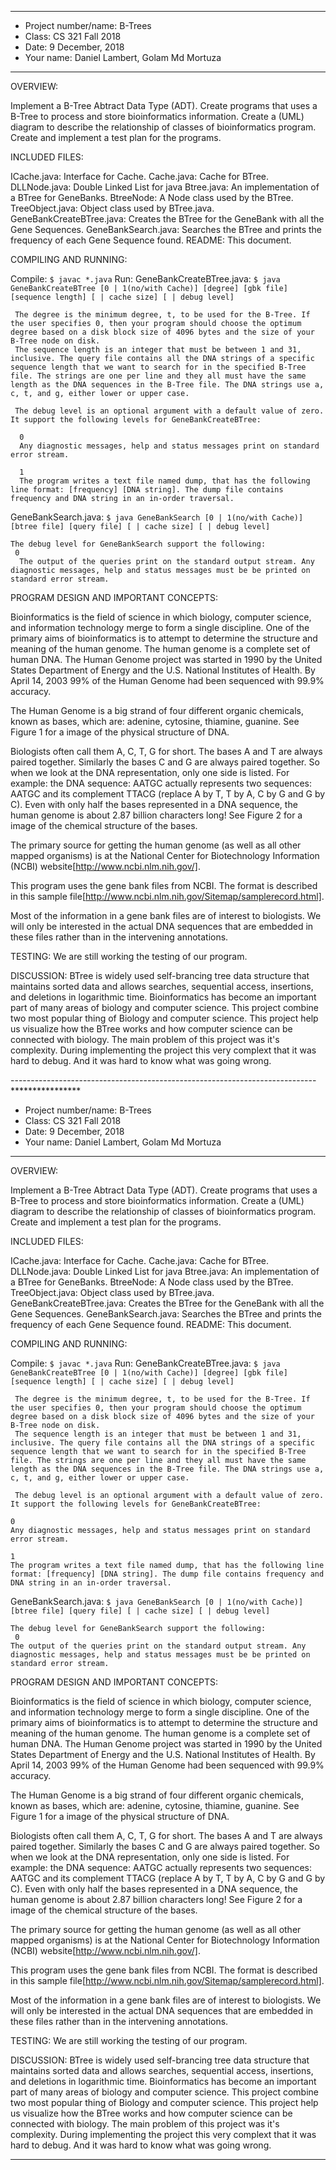 ****************
* Project number/name: B-Trees
* Class: CS 321 Fall 2018
* Date: 9 December, 2018 
* Your name: Daniel Lambert, Golam Md Mortuza
**************** 

OVERVIEW:

 Implement a B-Tree Abtract Data Type (ADT).
 Create programs that uses a B-Tree to process and store bioinformatics information.
 Create a (UML) diagram to describe the relationship of classes of bioinformatics program.
 Create and implement a test plan for the programs.


INCLUDED FILES:
 
 ICache.java: Interface for Cache.
 Cache.java: Cache for BTree.
 DLLNode.java: Double Linked List for java
 Btree.java: An implementation of a BTree for GeneBanks.
 BtreeNode: A Node class used by the BTree.
 TreeObject.java: Object class used by BTree.java.
 GeneBankCreateBTree.java: Creates the BTree for the GeneBank with all the Gene Sequences.
 GeneBankSearch.java: Searches the BTree and prints the frequency of each Gene Sequence found.
 README: This document.


COMPILING AND RUNNING:

 Compile:
  ```$ javac *.java```
 Run:
 GeneBankCreateBTree.java:
  ```$ java GeneBankCreateBTree [0 | 1(no/with Cache)] [degree] [gbk file] [sequence length] [ | cache size] [ | debug level]```
  ```
   The degree is the minimum degree, t, to be used for the B-Tree. If the user specifies 0, then your program should choose the optimum degree based on a disk block size of 4096 bytes and the size of your B-Tree node on disk.
   The sequence length is an integer that must be between 1 and 31, inclusive. The query file contains all the DNA strings of a specific sequence length that we want to search for in the specified B-Tree file. The strings are one per line and they all must have the same length as the DNA sequences in the B-Tree file. The DNA strings use a, c, t, and g, either lower or upper case.

   The debug level is an optional argument with a default value of zero. It support the following levels for GeneBankCreateBTree:

	0
	Any diagnostic messages, help and status messages print on standard error stream.

	1
	The program writes a text file named dump, that has the following line format: [frequency] [DNA string]. The dump file contains frequency and DNA string in an in-order traversal.

   ```

 GeneBankSearch.java:
  ```$ java GeneBankSearch [0 | 1(no/with Cache)] [btree file] [query file] [ | cache size] [ | debug level]```
  ```
  The debug level for GeneBankSearch support the following:
   0
	The output of the queries print on the standard output stream. Any diagnostic messages, help and status messages must be be printed on standard error stream.
  ```



PROGRAM DESIGN AND IMPORTANT CONCEPTS:

 Bioinformatics is the field of science in which biology, computer science, and information technology merge to form a single discipline. One of the primary aims of bioinformatics is to attempt to determine the structure and meaning of the human genome. The human genome is a complete set of human DNA. The Human Genome project was started in 1990 by the United States Department of Energy and the U.S. National Institutes of Health. By April 14, 2003 99% of the Human Genome had been sequenced with 99.9% accuracy.

 The Human Genome is a big strand of four different organic chemicals, known as bases, which are: adenine, cytosine, thiamine, guanine. See Figure 1 for a image of the physical structure of DNA.

 Biologists often call them A, C, T, G for short. The bases A and T are always paired together. Similarly the bases C and G are always paired together. So when we look at the DNA representation, only one side is listed. For example: the DNA sequence: AATGC actually represents two sequences: AATGC and its complement TTACG (replace A by T, T by A, C by G and G by C). Even with only half the bases represented in a DNA sequence, the human genome is about 2.87 billion characters long! See Figure 2 for a image of the chemical structure of the bases.
 
 The primary source for getting the human genome (as well as all other mapped organisms) is at the National Center for Biotechnology Information (NCBI) website[http://www.ncbi.nlm.nih.gov/].

 This program uses the gene bank files from NCBI. The format is described in this sample file[http://www.ncbi.nlm.nih.gov/Sitemap/samplerecord.html].

 Most of the information in a gene bank files are of interest to biologists. We will only be interested in the actual DNA sequences that are embedded in these files rather than in the intervening annotations.


TESTING:
 We are still working the testing of our program.

DISCUSSION:
 BTree is widely used self-brancing tree data structure that maintains sorted data and allows searches, sequential access, insertions, and deletions in logarithmic time. Bioinformatics has become an important part of many areas of biology and computer science. This project combine two most popular thing of Biology and computer science. This project help us visualize how the BTree works and how computer science can be connected with biology. The main problem of this project was it's complexity. During implementing the project this very complext that it was hard to debug. And it was hard to know what was going wrong.

 
----------------------------------------------------------------------------****************
* Project number/name: B-Trees
* Class: CS 321 Fall 2018
* Date: 9 December, 2018 
* Your name: Daniel Lambert, Golam Md Mortuza
**************** 

OVERVIEW:

 Implement a B-Tree Abtract Data Type (ADT).
 Create programs that uses a B-Tree to process and store bioinformatics information.
 Create a (UML) diagram to describe the relationship of classes of bioinformatics program.
 Create and implement a test plan for the programs.


INCLUDED FILES:
 
 ICache.java: Interface for Cache.
 Cache.java: Cache for BTree.
 DLLNode.java: Double Linked List for java
 Btree.java: An implementation of a BTree for GeneBanks.
 BtreeNode: A Node class used by the BTree.
 TreeObject.java: Object class used by BTree.java.
 GeneBankCreateBTree.java: Creates the BTree for the GeneBank with all the Gene Sequences.
 GeneBankSearch.java: Searches the BTree and prints the frequency of each Gene Sequence found.
 README: This document.


COMPILING AND RUNNING:

 Compile:
  ```$ javac *.java```
 Run:
 GeneBankCreateBTree.java:
  ```$ java GeneBankCreateBTree [0 | 1(no/with Cache)] [degree] [gbk file] [sequence length] [ | cache size] [ | debug level]```
  ```
   The degree is the minimum degree, t, to be used for the B-Tree. If the user specifies 0, then your program should choose the optimum degree based on a disk block size of 4096 bytes and the size of your B-Tree node on disk.
   The sequence length is an integer that must be between 1 and 31, inclusive. The query file contains all the DNA strings of a specific sequence length that we want to search for in the specified B-Tree file. The strings are one per line and they all must have the same length as the DNA sequences in the B-Tree file. The DNA strings use a, c, t, and g, either lower or upper case.

   The debug level is an optional argument with a default value of zero. It support the following levels for GeneBankCreateBTree:

  0
  Any diagnostic messages, help and status messages print on standard error stream.

  1
  The program writes a text file named dump, that has the following line format: [frequency] [DNA string]. The dump file contains frequency and DNA string in an in-order traversal.

   ```

 GeneBankSearch.java:
  ```$ java GeneBankSearch [0 | 1(no/with Cache)] [btree file] [query file] [ | cache size] [ | debug level]```
  ```
  The debug level for GeneBankSearch support the following:
   0
  The output of the queries print on the standard output stream. Any diagnostic messages, help and status messages must be be printed on standard error stream.
  ```



PROGRAM DESIGN AND IMPORTANT CONCEPTS:

 Bioinformatics is the field of science in which biology, computer science, and information technology merge to form a single discipline. One of the primary aims of bioinformatics is to attempt to determine the structure and meaning of the human genome. The human genome is a complete set of human DNA. The Human Genome project was started in 1990 by the United States Department of Energy and the U.S. National Institutes of Health. By April 14, 2003 99% of the Human Genome had been sequenced with 99.9% accuracy.

 The Human Genome is a big strand of four different organic chemicals, known as bases, which are: adenine, cytosine, thiamine, guanine. See Figure 1 for a image of the physical structure of DNA.

 Biologists often call them A, C, T, G for short. The bases A and T are always paired together. Similarly the bases C and G are always paired together. So when we look at the DNA representation, only one side is listed. For example: the DNA sequence: AATGC actually represents two sequences: AATGC and its complement TTACG (replace A by T, T by A, C by G and G by C). Even with only half the bases represented in a DNA sequence, the human genome is about 2.87 billion characters long! See Figure 2 for a image of the chemical structure of the bases.
 
 The primary source for getting the human genome (as well as all other mapped organisms) is at the National Center for Biotechnology Information (NCBI) website[http://www.ncbi.nlm.nih.gov/].

 This program uses the gene bank files from NCBI. The format is described in this sample file[http://www.ncbi.nlm.nih.gov/Sitemap/samplerecord.html].

 Most of the information in a gene bank files are of interest to biologists. We will only be interested in the actual DNA sequences that are embedded in these files rather than in the intervening annotations.


TESTING:
 We are still working the testing of our program.

DISCUSSION:
 BTree is widely used self-brancing tree data structure that maintains sorted data and allows searches, sequential access, insertions, and deletions in logarithmic time. Bioinformatics has become an important part of many areas of biology and computer science. This project combine two most popular thing of Biology and computer science. This project help us visualize how the BTree works and how computer science can be connected with biology. The main problem of this project was it's complexity. During implementing the project this very complext that it was hard to debug. And it was hard to know what was going wrong.

 
----------------------------------------------------------------------------
